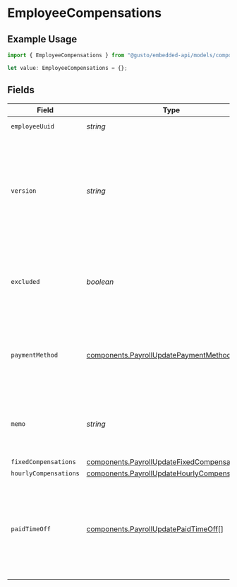 # EmployeeCompensations

## Example Usage

```typescript
import { EmployeeCompensations } from "@gusto/embedded-api/models/components/payrollupdate.js";

let value: EmployeeCompensations = {};
```

## Fields

| Field                                                                                                                                                                                                       | Type                                                                                                                                                                                                        | Required                                                                                                                                                                                                    | Description                                                                                                                                                                                                 |
| ----------------------------------------------------------------------------------------------------------------------------------------------------------------------------------------------------------- | ----------------------------------------------------------------------------------------------------------------------------------------------------------------------------------------------------------- | ----------------------------------------------------------------------------------------------------------------------------------------------------------------------------------------------------------- | ----------------------------------------------------------------------------------------------------------------------------------------------------------------------------------------------------------- |
| `employeeUuid`                                                                                                                                                                                              | *string*                                                                                                                                                                                                    | :heavy_minus_sign:                                                                                                                                                                                          | The UUID of the employee.                                                                                                                                                                                   |
| `version`                                                                                                                                                                                                   | *string*                                                                                                                                                                                                    | :heavy_minus_sign:                                                                                                                                                                                          | The current version of this employee compensation from the prepared payroll. See the [versioning guide](https://docs.gusto.com/embedded-payroll/docs/idempotency) for information on how to use this field. |
| `excluded`                                                                                                                                                                                                  | *boolean*                                                                                                                                                                                                   | :heavy_minus_sign:                                                                                                                                                                                          | This employee will be excluded from payroll calculation and will not be paid for the payroll.                                                                                                               |
| `paymentMethod`                                                                                                                                                                                             | [components.PayrollUpdatePaymentMethod](../../models/components/payrollupdatepaymentmethod.md)                                                                                                              | :heavy_minus_sign:                                                                                                                                                                                          | The employee's compensation payment method. Invalid values will be ignored.                                                                                                                                 |
| `memo`                                                                                                                                                                                                      | *string*                                                                                                                                                                                                    | :heavy_minus_sign:                                                                                                                                                                                          | Custom text that will be printed as a personal note to the employee on a paystub.                                                                                                                           |
| `fixedCompensations`                                                                                                                                                                                        | [components.PayrollUpdateFixedCompensations](../../models/components/payrollupdatefixedcompensations.md)[]                                                                                                  | :heavy_minus_sign:                                                                                                                                                                                          | N/A                                                                                                                                                                                                         |
| `hourlyCompensations`                                                                                                                                                                                       | [components.PayrollUpdateHourlyCompensations](../../models/components/payrollupdatehourlycompensations.md)[]                                                                                                | :heavy_minus_sign:                                                                                                                                                                                          | N/A                                                                                                                                                                                                         |
| `paidTimeOff`                                                                                                                                                                                               | [components.PayrollUpdatePaidTimeOff](../../models/components/payrollupdatepaidtimeoff.md)[]                                                                                                                | :heavy_minus_sign:                                                                                                                                                                                          | An array of all paid time off the employee is eligible for this pay period. Each paid time off object can be the name or the specific policy_uuid.                                                          |